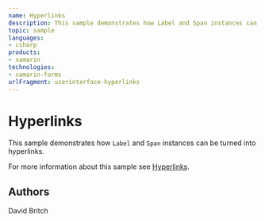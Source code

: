 ```yaml
---
name: Hyperlinks
description: This sample demonstrates how Label and Span instances can be turned into hyperlinks.
topic: sample
languages:
- csharp
products:
- xamarin
technologies:
- xamarin-forms
urlFragment: userinterface-hyperlinks
---
```

Hyperlinks
==========

This sample demonstrates how `Label` and `Span` instances can be turned into hyperlinks.

For more information about this sample see [Hyperlinks](https://docs.microsoft.com/xamarin/xamarin-forms/user-interface/label#hyperlinks).

Authors
-------

David Britch
